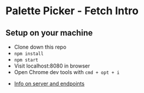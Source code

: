# Palette Picker - Fetch Intro

## Setup on your machine

- Clone down this repo
- `npm install`
- `npm start`
- Visit localhost:8080 in browser
- Open Chrome dev tools with `cmd + opt + i`

* [Info on server and endpoints](https://github.com/turingschool-examples/b3-fetch-intro-server)
